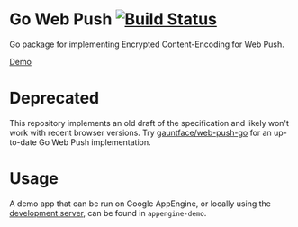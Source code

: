 # Go Web Push [![Build Status](https://travis-ci.org/Martijnc/gowebpush.svg?branch=master)](https://travis-ci.org/Martijnc/gowebpush)
Go package for implementing Encrypted Content-Encoding for Web Push.

[Demo](https://playground.martijnc.be/web-push/)

# Deprecated
This repository implements an old draft of the specification and likely won't work with recent browser versions. Try [gauntface/web-push-go](https://github.com/gauntface/web-push-go) for an up-to-date Go Web Push implementation.

# Usage
A demo app that can be run on Google AppEngine, or locally using the [development server](https://cloud.google.com/appengine/docs/go/tools/devserver), can be found in `appengine-demo`.
